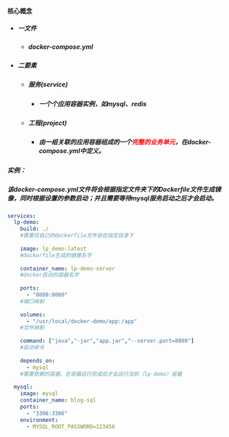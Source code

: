 #### 核心概念

- ##### 一文件

  - ##### docker-compose.yml

- ##### 二要素

  - ##### 服务(service)

    - ##### 一个个应用容器实例，如mysql、redis

  - ##### 工程(project)

    - ##### 由一组关联的应用容器组成的一个<font color='red'>完整的业务单元</font>，在docker-compose.yml中定义。



##### 实例：

##### 该docker-compose.yml文件将会根据指定文件夹下的Dockerfile文件生成镜像，同时根据设置的参数启动；并且需要等待mysql服务启动之后才会启动。

```yaml
services:
  lp-demo:
    build: ./
    #需要将自己的dockerfile文件放在指定目录下
    
    image: lp_demo:latest
    #dockerfile生成的镜像名字
    
    container_name: lp-demo-server
    #docker启动的容器名字
    
    ports:
      - "8080:8080"
    #端口映射
    
    volumes:
      - "/usr/local/docker-demo/app:/app"
    #文件映射
    
    command: ["java","-jar","app.jar","--server.port=8080"]
    #启动命令
    
    depends_on:
      - mysql
    #需要依赖的容器，在容器运行完成后才会运行当前（lp-demo）容器
      
  mysql:
    image: mysql
    container_name: blog-sql
    ports:
      - "3306:3306"
    environment:
      - MYSQL_ROOT_PASSWORD=123456
      
```


